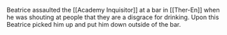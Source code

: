 Beatrice assaulted the [[Academy Inquisitor]] at a bar in [[Ther-En]] when he was shouting at people that they are a disgrace for drinking. Upon this Beatrice picked him up and put him down outside of the bar.